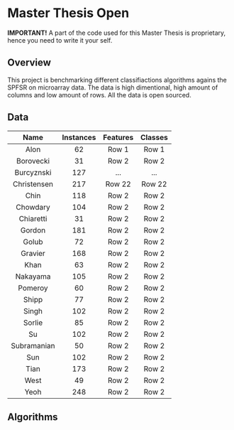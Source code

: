 # Master Thesis Open

**IMPORTANT!** A part of the code used for this Master  Thesis is proprietary, hence you need to write it your self.

## Overview
This project is benchmarking different classifiactions algorithms agains the SPFSR
on microarray data. The data is high dimentional, high amount of columns and low
amount of rows. All the data is open sourced. 

## Data

| Name | Instances | Features | Classes |
| :--------: | :--------: | :--------: | :--------: |
| Alon   | 62    | Row 1    | Row 1    |
| Borovecki    | 31   | Row 2    | Row 2    |
| Burcyznski      | 127      | ...      | ...      |
| Christensen   | 217  | Row 22   | Row 22   |
| Chin    | 118    | Row 2    | Row 2    |
| Chowdary    | 104    | Row 2    | Row 2    |
| Chiaretti    | 31    | Row 2    | Row 2    |
| Gordon    | 181    | Row 2    | Row 2    |
| Golub    | 72    | Row 2    | Row 2    |
| Gravier    | 168    | Row 2    | Row 2    |
| Khan    | 63    | Row 2    | Row 2    |
| Nakayama    | 105    | Row 2    | Row 2    |
| Pomeroy    | 60    | Row 2    | Row 2    |
| Shipp    | 77    | Row 2    | Row 2    |
| Singh    | 102    | Row 2    | Row 2    |
| Sorlie    | 85    | Row 2    | Row 2    |
| Su    | 102    | Row 2    | Row 2    |
| Subramanian    | 50   | Row 2    | Row 2    |
| Sun    | 102    | Row 2    | Row 2    |
| Tian    | 173    | Row 2    | Row 2    |
| West    | 49    | Row 2    | Row 2    |
| Yeoh    | 248    | Row 2    | Row 2    |



## Algorithms

